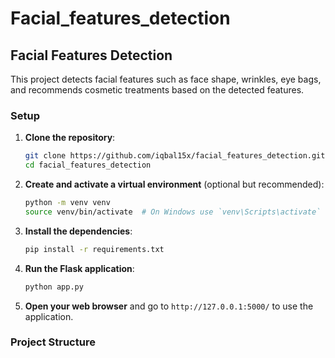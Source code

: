 # Facial_features_detection

## Facial Features Detection

This project detects facial features such as face shape, wrinkles, eye bags, and recommends cosmetic treatments based on the detected features.

### Setup

1. **Clone the repository**:
    ```bash
    git clone https://github.com/iqbal15x/facial_features_detection.git
    cd facial_features_detection
    ```

2. **Create and activate a virtual environment** (optional but recommended):
    ```bash
    python -m venv venv
    source venv/bin/activate  # On Windows use `venv\Scripts\activate`
    ```

3. **Install the dependencies**:
    ```bash
    pip install -r requirements.txt
    ```

4. **Run the Flask application**:
    ```bash
    python app.py
    ```

5. **Open your web browser** and go to `http://127.0.0.1:5000/` to use the application.

### Project Structure
